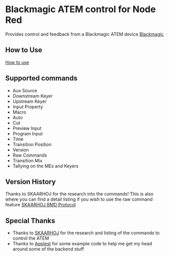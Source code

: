 # Blackmagic ATEM control for Node Red
Provides control and feedback from a Blackmagic ATEM device
[Blackmagic](https://www.blackmagicdesign.com)

## How to Use
[How to use](https://github.com/haydendonald/blackmagic-atem-nodered/blob/master/howToUse.md)

## Supported commands
- Aux Source
- Downstream Keyer
- Upstream Keyer
- Input Property
- Macro
- Auto
- Cut
- Preview Input
- Program Input
- Time
- Transition Position
- Version
- Raw Commands
- Transition Mix
- Tallying on the MEs and Keyers

## Version History



Thanks to SKAARHOJ for the research into the commands! This is also where you can find a detail listing if you wish to use the raw command feature
[SKAARHOJ BMD Protocol](https://www.skaarhoj.com/fileadmin/BMDPROTOCOL.html)

## Special Thanks
- Thanks to [SKAARHOJ](https://www.skaarhoj.com/) for the research and listing of the commands to control the ATEM
- Thanks to [Applest](https://github.com/applest) for some example code to help me get my head around some of the backend stuff